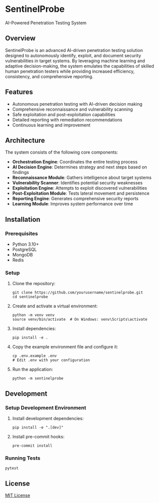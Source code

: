 # SentinelProbe

AI-Powered Penetration Testing System

## Overview

SentinelProbe is an advanced AI-driven penetration testing solution designed to autonomously identify, exploit, and document security vulnerabilities in target systems. By leveraging machine learning and adaptive decision-making, the system emulates the capabilities of skilled human penetration testers while providing increased efficiency, consistency, and comprehensive reporting.

## Features

- Autonomous penetration testing with AI-driven decision making
- Comprehensive reconnaissance and vulnerability scanning
- Safe exploitation and post-exploitation capabilities
- Detailed reporting with remediation recommendations
- Continuous learning and improvement

## Architecture

The system consists of the following core components:

- **Orchestration Engine**: Coordinates the entire testing process
- **AI Decision Engine**: Determines strategy and next steps based on findings
- **Reconnaissance Module**: Gathers intelligence about target systems
- **Vulnerability Scanner**: Identifies potential security weaknesses
- **Exploitation Engine**: Attempts to exploit discovered vulnerabilities
- **Post-Exploitation Module**: Tests lateral movement and persistence
- **Reporting Engine**: Generates comprehensive security reports
- **Learning Module**: Improves system performance over time

## Installation

### Prerequisites

- Python 3.10+
- PostgreSQL
- MongoDB
- Redis

### Setup

1. Clone the repository:

   ```
   git clone https://github.com/yourusername/sentinelprobe.git
   cd sentinelprobe
   ```

2. Create and activate a virtual environment:

   ```
   python -m venv venv
   source venv/bin/activate  # On Windows: venv\Scripts\activate
   ```

3. Install dependencies:

   ```
   pip install -e .
   ```

4. Copy the example environment file and configure it:

   ```
   cp .env.example .env
   # Edit .env with your configuration
   ```

5. Run the application:

   ```
   python -m sentinelprobe
   ```

## Development

### Setup Development Environment

1. Install development dependencies:

   ```
   pip install -e ".[dev]"
   ```

2. Install pre-commit hooks:

   ```
   pre-commit install
   ```

### Running Tests

```
pytest
```

## License

[MIT License](LICENSE)
